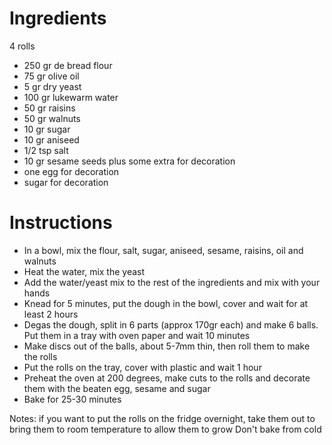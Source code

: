 # Ingredients

4 rolls

- 250 gr de bread flour
- 75 gr olive oil
- 5 gr dry yeast
- 100 gr lukewarm water
- 50 gr raisins
- 50 gr walnuts
- 10 gr sugar
- 10 gr aniseed
- 1/2 tsp salt
- 10 gr sesame seeds plus some extra for decoration
- one egg for decoration
- sugar for decoration

# Instructions

- In a bowl, mix the flour, salt, sugar, aniseed, sesame, raisins, oil and walnuts
- Heat the water, mix the yeast
- Add the water/yeast mix to the rest of the ingredients and mix with your hands
- Knead for 5 minutes, put the dough in the bowl, cover and wait for at least 2 hours
- Degas the dough, split in 6 parts (approx 170gr each) and make 6 balls. Put them in a tray with oven paper and wait 10 minutes
- Make discs out of the balls, about 5-7mm thin, then roll them to make the rolls
- Put the rolls on the tray, cover with plastic and wait 1 hour
- Preheat the oven at 200 degrees, make cuts to the rolls and decorate them with the beaten egg, sesame and sugar
- Bake for 25-30 minutes

Notes: if you want to put the rolls on the fridge overnight, take them out to bring them to room temperature to allow them to grow  Don't bake from cold 


